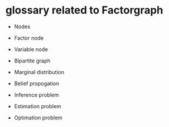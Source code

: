 # glossary related to Factorgraph
- Nodes 
-   Factor node
-   Variable node
- Bipartite graph
- Marginal distribution
- Belief propogation

- Inference problem
- Estimation problem
- Optimation problem 
